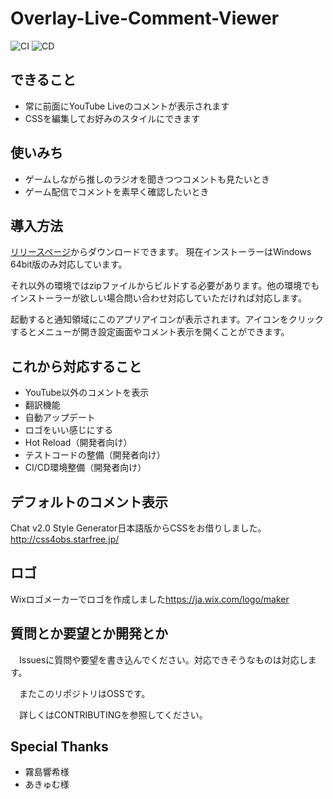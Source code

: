# Overlay-Live-Comment-Viewer

![CI](https://github.com/LenTakayama/Overlay-Live-Comment-Viewer/workflows/CI/badge.svg)
![CD](https://github.com/LenTakayama/Overlay-Live-Comment-Viewer/workflows/CD(delivery)/badge.svg)

## できること

* 常に前面にYouTube Liveのコメントが表示されます
* CSSを編集してお好みのスタイルにできます

## 使いみち

* ゲームしながら推しのラジオを聞きつつコメントも見たいとき
* ゲーム配信でコメントを素早く確認したいとき

## 導入方法

[リリースページ](https://github.com/LenTakayama/Overlay-Live-Comment-Viewer/releases)からダウンロードできます。
現在インストーラーはWindows 64bit版のみ対応しています。

それ以外の環境ではzipファイルからビルドする必要があります。他の環境でもインストーラーが欲しい場合問い合わせ対応していただければ対応します。

起動すると通知領域にこのアプリアイコンが表示されます。アイコンをクリックするとメニューが開き設定画面やコメント表示を開くことができます。

## これから対応すること

* YouTube以外のコメントを表示
* 翻訳機能
* 自動アップデート
* ロゴをいい感じにする
* Hot Reload（開発者向け）
* テストコードの整備（開発者向け）
* CI/CD環境整備（開発者向け）

## デフォルトのコメント表示

 Chat v2.0 Style Generator日本語版からCSSをお借りしました。
 <http://css4obs.starfree.jp/>

## ロゴ

 Wixロゴメーカーでロゴを作成しました<https://ja.wix.com/logo/maker>

## 質問とか要望とか開発とか

　Issuesに質問や要望を書き込んでください。対応できそうなものは対応します。

　またこのリポジトリはOSSです。

　詳しくはCONTRIBUTINGを参照してください。

## Special Thanks

* 霧島響希様
* あきゅむ様
